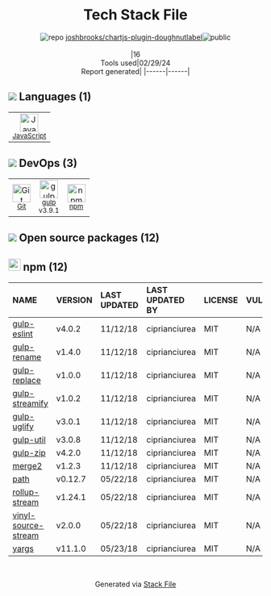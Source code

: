 <!--
&lt;--- Readme.md Snippet without images Start ---&gt;
## Tech Stack
joshbrooks/chartjs-plugin-doughnutlabel is built on the following main stack:

- [JavaScript](https://developer.mozilla.org/en-US/docs/Web/JavaScript) – Languages
- [gulp](http://gulpjs.com/) – JS Build Tools / JS Task Runners

Full tech stack [here](/techstack.md)

&lt;--- Readme.md Snippet without images End ---&gt;

&lt;--- Readme.md Snippet with images Start ---&gt;
## Tech Stack
joshbrooks/chartjs-plugin-doughnutlabel is built on the following main stack:

- <img width='25' height='25' src='https://img.stackshare.io/service/1209/javascript.jpeg' alt='JavaScript'/> [JavaScript](https://developer.mozilla.org/en-US/docs/Web/JavaScript) – Languages
- <img width='25' height='25' src='https://img.stackshare.io/service/844/iruTC031.png' alt='gulp'/> [gulp](http://gulpjs.com/) – JS Build Tools / JS Task Runners

Full tech stack [here](/techstack.md)

&lt;--- Readme.md Snippet with images End ---&gt;
-->
<div align="center">

# Tech Stack File
![](https://img.stackshare.io/repo.svg "repo") [joshbrooks/chartjs-plugin-doughnutlabel](https://github.com/joshbrooks/chartjs-plugin-doughnutlabel)![](https://img.stackshare.io/public_badge.svg "public")
<br/><br/>
|16<br/>Tools used|02/29/24 <br/>Report generated|
|------|------|
</div>

## <img src='https://img.stackshare.io/languages.svg'/> Languages (1)
<table><tr>
  <td align='center'>
  <img width='36' height='36' src='https://img.stackshare.io/service/1209/javascript.jpeg' alt='JavaScript'>
  <br>
  <sub><a href="https://developer.mozilla.org/en-US/docs/Web/JavaScript">JavaScript</a></sub>
  <br>
  <sub></sub>
</td>

</tr>
</table>

## <img src='https://img.stackshare.io/devops.svg'/> DevOps (3)
<table><tr>
  <td align='center'>
  <img width='36' height='36' src='https://img.stackshare.io/service/1046/git.png' alt='Git'>
  <br>
  <sub><a href="http://git-scm.com/">Git</a></sub>
  <br>
  <sub></sub>
</td>

<td align='center'>
  <img width='36' height='36' src='https://img.stackshare.io/service/844/iruTC031.png' alt='gulp'>
  <br>
  <sub><a href="http://gulpjs.com/">gulp</a></sub>
  <br>
  <sub>v3.9.1</sub>
</td>

<td align='center'>
  <img width='36' height='36' src='https://img.stackshare.io/service/1120/lejvzrnlpb308aftn31u.png' alt='npm'>
  <br>
  <sub><a href="https://www.npmjs.com/">npm</a></sub>
  <br>
  <sub></sub>
</td>

</tr>
</table>


## <img src='https://img.stackshare.io/group.svg' /> Open source packages (12)</h2>

## <img width='24' height='24' src='https://img.stackshare.io/service/1120/lejvzrnlpb308aftn31u.png'/> npm (12)

|NAME|VERSION|LAST UPDATED|LAST UPDATED BY|LICENSE|VULNERABILITIES|
|:------|:------|:------|:------|:------|:------|
|[gulp-eslint](https://www.npmjs.com/gulp-eslint)|v4.0.2|11/12/18|ciprianciurea |MIT|N/A|
|[gulp-rename](https://www.npmjs.com/gulp-rename)|v1.4.0|11/12/18|ciprianciurea |MIT|N/A|
|[gulp-replace](https://www.npmjs.com/gulp-replace)|v1.0.0|11/12/18|ciprianciurea |MIT|N/A|
|[gulp-streamify](https://www.npmjs.com/gulp-streamify)|v1.0.2|11/12/18|ciprianciurea |MIT|N/A|
|[gulp-uglify](https://www.npmjs.com/gulp-uglify)|v3.0.1|11/12/18|ciprianciurea |MIT|N/A|
|[gulp-util](https://www.npmjs.com/gulp-util)|v3.0.8|11/12/18|ciprianciurea |MIT|N/A|
|[gulp-zip](https://www.npmjs.com/gulp-zip)|v4.2.0|11/12/18|ciprianciurea |MIT|N/A|
|[merge2](https://www.npmjs.com/merge2)|v1.2.3|11/12/18|ciprianciurea |MIT|N/A|
|[path](https://www.npmjs.com/path)|v0.12.7|05/22/18|ciprianciurea |MIT|N/A|
|[rollup-stream](https://www.npmjs.com/rollup-stream)|v1.24.1|05/22/18|ciprianciurea |MIT|N/A|
|[vinyl-source-stream](https://www.npmjs.com/vinyl-source-stream)|v2.0.0|05/22/18|ciprianciurea |MIT|N/A|
|[yargs](https://www.npmjs.com/yargs)|v11.1.0|05/23/18|ciprianciurea |MIT|N/A|

<br/>
<div align='center'>

Generated via [Stack File](https://github.com/marketplace/stack-file)
